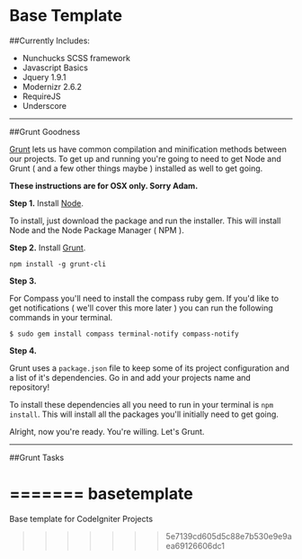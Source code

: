 
# Base Template

##Currently Includes:

* Nunchucks SCSS framework
* Javascript Basics
* Jquery 1.9.1
* Modernizr 2.6.2
* RequireJS
* Underscore

---
##Grunt Goodness

[Grunt](http://gruntjs.com) lets us have common compilation and minification methods between our projects. To get up and running you're going to need to get Node and Grunt ( and a few other things maybe ) installed as well to get going.

**These instructions are for OSX only. Sorry Adam.**

**Step 1.** Install [Node](http://nodejs.org).

To install, just download the package and run the installer. This will install Node and the Node Package Manager ( NPM ).

**Step 2.** Install [Grunt](http://gruntjs.com/getting-started).

	npm install -g grunt-cli

**Step 3.**

For Compass you'll need to install the compass ruby gem. If you'd like to get notifications ( we'll cover this more later ) you can run the following commands in your terminal.

	$ sudo gem install compass terminal-notify compass-notify

**Step 4.**

Grunt uses a `package.json` file to keep some of its project configuration and a list of it's dependencies. Go in and add your projects name and repository!

To install these dependencies all you need to run in your terminal is `npm install`. This will install all the packages you'll initially need to get going.

Alright, now you're ready. You're willing. Let's Grunt.

---

##Grunt Tasks

=======
basetemplate
============

Base template for CodeIgniter Projects
>>>>>>> 5e7139cd605d5c88e7b530e9e9aea69126606dc1

